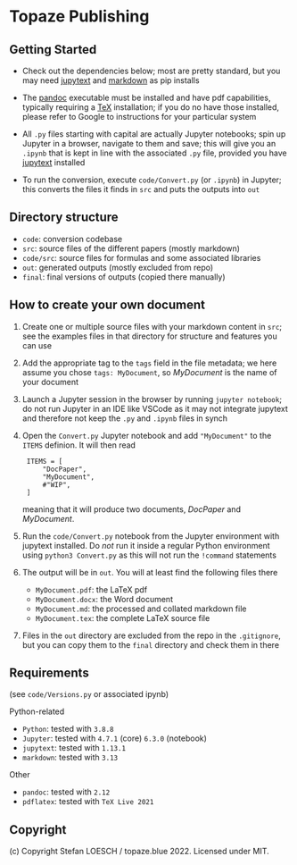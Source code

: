 # Topaze Publishing

## Getting Started

- Check out the dependencies below; most are pretty standard, but you may need [jupytext][jupytext] and [markdown][markdown] as pip installs

- The [pandoc][pandoc] executable must be installed and have pdf capabilities, typically requiring a [TeX][texlive] installation; if you do no have those installed, please refer to Google to instructions for your particular system

- All `.py` files starting with capital are actually Jupyter notebooks; spin up Jupyter in a browser, navigate to them and save; this will give you an `.ipynb` that is kept in line with the associated `.py` file, provided you have [jupytext][jupytext] installed

- To run the conversion, execute `code/Convert.py` (or `.ipynb`) in Jupyter; this converts the files it finds in `src` and puts the outputs into `out`

## Directory structure

- `code`:       conversion codebase
- `src`:        source files of the different papers (mostly markdown)
- `code/src`:   source files for formulas and some associated libraries
- `out`:        generated outputs (mostly excluded from repo)
- `final`:      final versions of outputs (copied there manually)

## How to create your own document

1. Create one or multiple source files with your markdown content in `src`; see 
the examples files in that directory for structure and features you can use

2. Add the appropriate tag to the `tags` field in the file metadata; we here assume
you chose `tags: MyDocument`, so _MyDocument_ is the name of your document

3. Launch a Jupyter session in the browser by running `jupyter notebook`; do not run Jupyter in an IDE like VSCode as it may not integrate jupytext and therefore not keep the `.py` and `.ipynb` files in synch

4. Open the `Convert.py` Jupyter notebook and add `"MyDocument"` to the `ITEMS` definion. It will then read 

        ITEMS = [
            "DocPaper",
            "MyDocument",
            #"WIP", 
        ]
    meaning that it will produce two documents, _DocPaper_ and _MyDocument_.

5. Run the `code/Convert.py` notebook from the Jupyter environment with jupytext installed. Do _not_ run it inside a regular Python environment using `python3 Convert.py` as this will not run the `!command` statements

6. The output will be in `out`. You will at least find the following files there

    - `MyDocument.pdf`: the LaTeX pdf
    - `MyDocument.docx`: the Word document
    - `MyDocument.md`: the processed and collated markdown file
    - `MyDocument.tex`: the complete LaTeX source file

7. Files in the `out` directory are excluded from the repo in the `.gitignore`, but you can copy them to the `final` directory and check them in there


## Requirements

(see `code/Versions.py` or associated ipynb)

Python-related

- `Python`: tested with `3.8.8`
- `Jupyter`: tested with `4.7.1` (core) `6.3.0` (notebook)
- `jupytext`: tested with `1.13.1`
- `markdown`: tested with `3.13`

Other
- `pandoc`: tested with `2.12`
- `pdflatex`: tested with `TeX Live 2021`

## Copyright

(c) Copyright Stefan LOESCH / topaze.blue 2022. Licensed under MIT.

[jupytext]:https://jupytext.readthedocs.io/en/latest/
[texlive]:https://www.tug.org/texlive/
[pandoc]:https://pandoc.org/
[markdown]:https://python-markdown.github.io/


